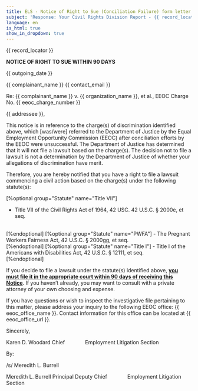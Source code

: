 ```yaml
---
title: ELS - Notice of Right to Sue (Conciliation Failure) form letter
subject: 'Response: Your Civil Rights Division Report - {{ record_locator }} from the {{ section_name }} Section'
language: en
is_html: true
show_in_dropdown: true
---
```


{{ record_locator }}

**NOTICE OF RIGHT TO SUE WITHIN 90 DAYS**

{{ outgoing_date }}

{{ complainant_name }}
{{ contact_email }}

Re: {{ complainant_name }} v. {{ organization_name }}, et al.,
EEOC Charge No. {{ eeoc_charge_number }}

{{ addressee }},         

This notice is in reference to the charge(s) of discrimination identified above, which \[was/were\] referred to the Department of Justice by the Equal Employment Opportunity Commission (EEOC) after conciliation efforts by the EEOC were unsuccessful. The Department of Justice has determined that it will not file a lawsuit based on the charge(s). The decision not to file a lawsuit is not a determination by the Department of Justice of whether your allegations of discrimination have merit.

Therefore, you are hereby notified that you have a right to file a lawsuit commencing a civil action based on the charge(s) under the following statute(s):         

[%optional group="Statute" name="Title VII"]
- Title VII of the Civil Rights Act of 1964, 42 USC. 42 U.S.C. § 2000e, et seq.
<br/>
[%endoptional]
[%optional group="Statute" name="PWFA"]
- The Pregnant Workers Fairness Act, 42 U.S.C. § 2000gg, et seq.
<br/>
[%endoptional]
[%optional group="Statute" name="Title I"]
- Title I of the Americans with Disabilities Act, 42 U.S.C. § 12111, et seq.
<br/>
[%endoptional]

If you decide to file a lawsuit under the statute(s) identified above, **<ins>you must file it in the appropriate court within 90 days of receiving this Notice<ins/>**. If you haven’t already, you may want to consult with a private attorney of your own choosing and expense. 

If you have questions or wish to inspect the investigative file pertaining to this matter, please address your inquiry to the following EEOC office: {{ eeoc_office_name }}. Contact information for this office can be located at {{ eeoc_office_url }}.

Sincerely,

Karen D. Woodard
Chief             
Employment Litigation Section

By:

/s/ Meredith L. Burrell

Meredith L. Burrell
Principal Deputy Chief             
Employment Litigation Section
